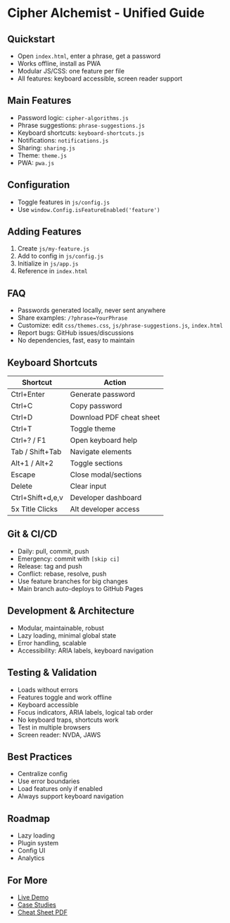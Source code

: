 
# Cipher Alchemist - Unified Guide

## Quickstart
- Open `index.html`, enter a phrase, get a password
- Works offline, install as PWA
- Modular JS/CSS: one feature per file
- All features: keyboard accessible, screen reader support

## Main Features
- Password logic: `cipher-algorithms.js`
- Phrase suggestions: `phrase-suggestions.js`
- Keyboard shortcuts: `keyboard-shortcuts.js`
- Notifications: `notifications.js`
- Sharing: `sharing.js`
- Theme: `theme.js`
- PWA: `pwa.js`

## Configuration
- Toggle features in `js/config.js`
- Use `window.Config.isFeatureEnabled('feature')`

## Adding Features
1. Create `js/my-feature.js`
2. Add to config in `js/config.js`
3. Initialize in `js/app.js`
4. Reference in `index.html`

## FAQ
- Passwords generated locally, never sent anywhere
- Share examples: `/?phrase=YourPhrase`
- Customize: edit `css/themes.css`, `js/phrase-suggestions.js`, `index.html`
- Report bugs: GitHub issues/discussions
- No dependencies, fast, easy to maintain

## Keyboard Shortcuts
| Shortcut            | Action                        |
|---------------------|-------------------------------|
| Ctrl+Enter          | Generate password             |
| Ctrl+C              | Copy password                 |
| Ctrl+D              | Download PDF cheat sheet      |
| Ctrl+T              | Toggle theme                  |
| Ctrl+? / F1         | Open keyboard help            |
| Tab / Shift+Tab     | Navigate elements             |
| Alt+1 / Alt+2       | Toggle sections               |
| Escape              | Close modal/sections          |
| Delete              | Clear input                   |
| Ctrl+Shift+d,e,v    | Developer dashboard           |
| 5x Title Clicks     | Alt developer access          |

## Git & CI/CD
- Daily: pull, commit, push
- Emergency: commit with `[skip ci]`
- Release: tag and push
- Conflict: rebase, resolve, push
- Use feature branches for big changes
- Main branch auto-deploys to GitHub Pages

## Development & Architecture
- Modular, maintainable, robust
- Lazy loading, minimal global state
- Error handling, scalable
- Accessibility: ARIA labels, keyboard navigation

## Testing & Validation
- Loads without errors
- Features toggle and work offline
- Keyboard accessible
- Focus indicators, ARIA labels, logical tab order
- No keyboard traps, shortcuts work
- Test in multiple browsers
- Screen reader: NVDA, JAWS

## Best Practices
- Centralize config
- Use error boundaries
- Load features only if enabled
- Always support keyboard navigation

## Roadmap
- Lazy loading
- Plugin system
- Config UI
- Analytics

## For More
- [Live Demo](https://dhruvinrsoni.github.io/cipher-alchemist/)
- [Case Studies](CASE_STUDIES.md)
- [Cheat Sheet PDF](../assets/docs/cheat_sheet.pdf)
